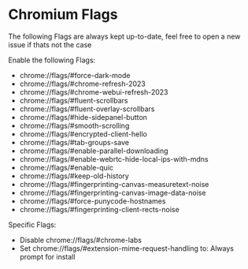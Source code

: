 # Chromium Flags
The following Flags are always kept up-to-date, feel free to open a new issue if thats not the case

Enable the following Flags:
- chrome://flags/#force-dark-mode
- chrome://flags/#chrome-refresh-2023
- chrome://flags/#chrome-webui-refresh-2023
- chrome://flags/#fluent-scrollbars
- chrome://flags/#fluent-overlay-scrollbars
- chrome://flags/#hide-sidepanel-button
- chrome://flags/#smooth-scrolling
- chrome://flags/#encrypted-client-hello
- chrome://flags/#tab-groups-save
- chrome://flags/#enable-parallel-downloading
- chrome://flags/#enable-webrtc-hide-local-ips-with-mdns
- chrome://flags/#enable-quic
- chrome://flags/#keep-old-history
- chrome://flags/#fingerprinting-canvas-measuretext-noise
- chrome://flags/#fingerprinting-canvas-image-data-noise
- chrome://flags/#force-punycode-hostnames
- chrome://flags/#fingerprinting-client-rects-noise

Specific Flags:
- Disable chrome://flags/#chrome-labs
- Set chrome://flags/#extension-mime-request-handling to: Always prompt for install
